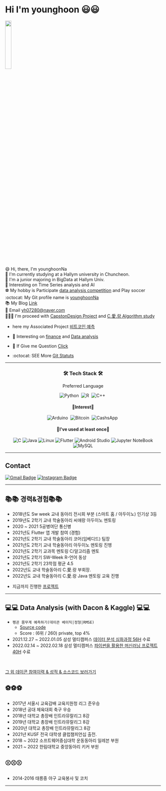 # Hi I'm younghoon 😃😃

<img width = "20%" src = "https://user-images.githubusercontent.com/38518648/165043250-0d7581ec-be02-4cfb-aa25-d82a9746d39f.png">

:smile: Hi, there, I'm younghoonNa <br>
:school: I'm currently studying at a Hallym university in Chuncheon. <br>
🙆 I'm a junior majoring in BigData at Hallym Univ. <br>
📖 Interesting on Time Series analysis and AI <br>
⚽ My hobby is Participate [data analysis competition](https://github.com/younghoonNa/younghoonNa/blob/main/DACON.md) and Play soccer <br>
:octocat: My Git profile name is [younghoonNa](https://github.com/younghoonNa) <br>
📚 My Blog [Link](https://187cm.tistory.com/) <br>
📧 Email [yh07280@naver.com](yh07280@naver.com) <br>
🧑‍🤝‍🧑 I'm proceed with [CapstonDesign Project](https://github.com/seongjiko/DeepSeat_project) and [C.愛.랑 Algorithm study]()



  - here my Associated Project [비트코인 예측](https://github.com/younghoonNa/Bitcoin-Prediction-with-LSTM-Svm-Prophet-..ect-/blob/main/README.md) <br>

- 🌱 Interesting on [finance](https://github.com/younghoonNa/Bitcoin-Prediction-with-LSTM-Svm-Prophet-..ect-) and [Data analysis](https://github.com/younghoonNa/younghoonNa/blob/main/DACON.md) 
- 💬 If Give me Question [Click](https://github.com/younghoonNa/younghoonNa/issues) 
- :octocat: SEE More [Git Statuts](https://github.com/younghoonNa/younghoonNa/blob/main/GithubStats.md) 
---


<h3 align="center">🛠 Tech Stack 🛠</h3>

<p align="center"> Preferred Language</p>

<div align="center" style="text-align:center">

  ![Python](https://img.shields.io/badge/python-3670A0?style=for-the-badge&logo=python&logoColor=white)</a>&nbsp;
  ![R](https://img.shields.io/badge/R-276DC3?style=for-the-badge&logo=R&logoColor=white)</a>&nbsp;
  ![C++](https://img.shields.io/badge/C++-00599C?style=for-the-badge&logo=C%2B%2B&logoColor=white)</a>&nbsp;
 <br>
  
</div>

<h4 align="center"> 👀Interest👀</h4>

<div align="center" style="text-align:center">
  
 ![Arduino](https://img.shields.io/badge/Arduino-00979D?style=for-the-badge&logo=Arduino&logoColor=white)</a>&nbsp;
 ![Bitcoin](https://img.shields.io/badge/Bitcoin-F7931A?style=for-the-badge&logo=Bitcoin&logoColor=white)</a>&nbsp;
 ![CashsApp](https://img.shields.io/badge/Fiance-00C244?style=for-the-badge&logo=CashApp&logoColor=white)</a>&nbsp;
 <br>
 
</div>

<h4 align="center">📝I've used at least once📝</h4>

<div align="center" style="text-align:center">
  
 ![C](https://img.shields.io/badge/C-A8B9CC?style=for-the-badge&logo=C&logoColor=white)
 ![Java](https://img.shields.io/badge/Java-007396?style=for-the-badge&logo=Java&logoColor=white)
 ![Linux](https://img.shields.io/badge/Linux-FCC624?style=for-the-badge&logo=Linux&logoColor=white)
 ![Flutter](https://img.shields.io/badge/Flutter-02569B?style=for-the-badge&logo=Flutter&logoColor=white)
 ![Android Studio](https://img.shields.io/badge/AndroidStudio-3DDC84?style=for-the-badge&logo=AndroidStudio&logoColor=white)
 ![Jupyter NoteBook](https://img.shields.io/badge/Jupyter-F37626?style=for-the-badge&logo=Jupyter&logoColor=white)
 ![MySQL](https://img.shields.io/badge/MySQL-4479A1?style=for-the-badge&logo=MySQL&logoColor=white)
 <br>
  
</div>

---

## Contact

[![Gmail Badge](https://img.shields.io/badge/Gmail-d14836?style=flat-square&logo=Gmail&logoColor=white&link=mailto:nayounghoon0223@gmail.com)](mailto:nayounghoon0223@gmail.com) [![Instagram Badge](https://img.shields.io/badge/-Instagram-dd2a7b?style=flat-square&logo=instagram&logoColor=white&link=https://www.instagram.com/187._.yh/)](https://www.instagram.com/187._.yh/) 

---

<p>

## 📚📚 경력&경험📚📚
- 2018년도 Sw week 교내 동아리 전시회 부분 (스마트 홈 / 아두이노) 인기상 3등 <br>
- 2019년도 2학기 교내 학술동아리 씨애랑 아두이노 멘토링 <br>
- 2020 ~ 2021 5공병여단 통신병<br>
- 2021년도 Flutter 앱 개발 참여 (경험) <br>
- 2021년도 2학기 교내 학술동아리 코어(임베디드) 팀장 <br>
- 2021년도 2학기 교내 학술동아리 아두이노 멘토링 진헹 <br>
- 2021년도 2학기 교과목 멘토링 C/알고리즘 멘토 <br>
- 2021년도 2학기 SW-Week R-언어 동상 <br>
- 2021년도 2학기 23학점 평균 4.5 <br>
- 2022년도 교내 학술동아리 C.愛.랑 부회장.
- 2022년도 교내 학술동아리 C.愛.랑 Java 멘토링 교육 진행
<!-- 2021년도 2학기 빅데이터 개론 과목 1등 <br>  -->
- 지금까지 진행한 [프로젝트](https://github.com/younghoonNa/younghoonNa/blob/main/Project.md)
  
</p>

---
  
<p> 
  
## 💻💻 Data Analysis (with Dacon & Kaggle) 💻💻

- `펭귄 몸무계 예측하기(데이콘 베이직|정형|RMSE)`
  - [Source code](https://github.com/younghoonNa/Penguin_Predict_DACON)
  - Score : (6위 / 260) private, top 4%
- 2021.12.27 ~ 2022.01.05 삼성 멀티캠퍼스 [데이터 분석 심화과정 56H](https://github.com/younghoonNa/pythonDT) 수료
- 2022.02.14 ~ 2022.02.18 삼성 멀티캠퍼스 [파이썬을 활용한 머신러닝 프로젝트 40H](https://github.com/younghoonNa/PythonDT2) 수료

<br> 
  
[그 외 데이콘 참여이력 & 성적 & 소스코드 보러가기](https://github.com/younghoonNa/younghoonNa/blob/main/DACON.md)
  
</p>

<p>
  
## ⚽⚽⚽
 
- 2017년 서울시 교육감배 교육지원청 리그 준우승 <br>
- 2018년 공대 체육대회 축구 우승 <br> 
- 2018년 대학교 총장배 인트라뮤랄리그 8강 <br>
- 2019년 대학교 총장배 인트라뮤랄리그 8강 <br>
- 2020년 대학교 총장배 인트라뮤랄리그 8강 <br>
- 2021년 KUSF 전국 대학생 클럽챔피언십 출전. <br>
- 2018 ~ 2022 소프트웨어중심대학 운동동아리 일레븐 부원 <br>
- 2021 ~ 2022 한림대학교 중앙동아리 키커 부원 <br>
  
## ⚾⚾⚾ 
  
- 2014-2016 태릉중 야구 교육봉사 및 코치 <br>
  
</p>

---


